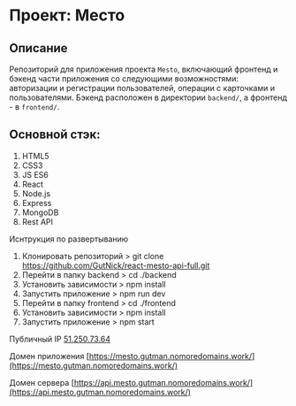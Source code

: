 # Проект: Место

## Описание
Репозиторий для приложения проекта `Mesto`, включающий фронтенд и бэкенд части приложения со следующими возможностями: авторизации и регистрации пользователей, операции с карточками и пользователями. Бэкенд расположен в директории `backend/`, а фронтенд - в `frontend/`. 
  
## Основной стэк:
1. HTML5
2. CSS3
3. JS ES6
4. React
5. Node.js
6. Express
7. MongoDB
8. Rest API

Иснтрукция по развертыванию 
1. Клонировать репозиторий > git clone https://github.com/GutNick/react-mesto-api-full.git
2. Перейти в папку backend > cd ./backend
3. Установить зависимости > npm install
3. Запустить приложение > npm run dev
4. Перейти в папку frontend > cd ./frontend
3. Установить зависимости > npm install
3. Запустить приложение > npm start

Публичный IP [51.250.73.64](http://51.250.73.64/)

Домен приложения [https://mesto.gutman.nomoredomains.work/](https://mesto.gutman.nomoredomains.work/)

Домен сервера [https://api.mesto.gutman.nomoredomains.work/](https://api.mesto.gutman.nomoredomains.work/)
